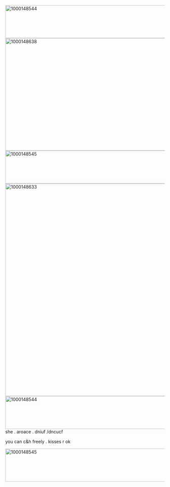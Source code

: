 <img width="1204" height="104" alt="1000148544" src="https://github.com/user-attachments/assets/121af8f4-c96c-47e9-bf6c-7db210237f16" />
<img width="2048" height="355" alt="1000148638" src="https://github.com/user-attachments/assets/805005e6-2727-4a20-a616-62dec90b1643" />

<img width="1204" height="104" alt="1000148545" src="https://github.com/user-attachments/assets/abf32c08-1c73-4116-ae3a-d2036ca3253e" />


<img width="1000" height="671" alt="1000148633" src="https://github.com/user-attachments/assets/395a4835-8e2e-40ef-a1ef-6be1361bc9b1" />


<img width="1204" height="104" alt="1000148544" src="https://github.com/user-attachments/assets/b12b0a99-7204-4ff4-9595-e420d6599bf3" />
      she . aroace .
dniuf /dncucf

you can c&h freely . kisses r ok

<img width="1204" height="104" alt="1000148545" src="https://github.com/user-attachments/assets/680e6966-2c3e-4807-851c-7a3c0c2317af" />
